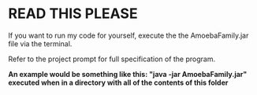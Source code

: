 # READ THIS PLEASE

If you want to run my code for yourself, execute the the AmoebaFamily.jar file via the terminal.

Refer to the project prompt for full specification of the program.

**An example would be something like this: "java -jar AmoebaFamily.jar" executed when in a directory with all of the contents of this folder**